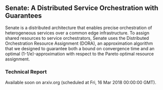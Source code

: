 ## Senate: A Distributed Service Orchestration with Guarantees

Senate is a distributed architecture that enables precise orchestration of heterogeneous services over a common edge infrastructure. To assign shared resources to service orchestrators, Senate uses the Distributed Orchestration Resource Assignment (DORA), an approximation algorithm that we designed to guarantee both a bound on convergence time and an optimal (1-1/e)-approximation with respect to the Pareto optimal resource assignment.

### Technical Report

Available soon on arxiv.org (scheduled at Fri, 16 Mar 2018 00:00:00 GMT).
